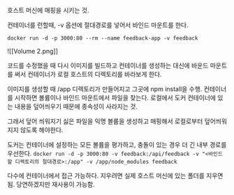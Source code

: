 호스트 머신에 매핑을 시키는 것. 

컨테이너를 런할때, -v 옵션에 절대경로를 넣어서 바인드 마운트를 한다. 

`docker run -d -p 3000:80 --rm --name feedback-app -v feedback`

![[Volume 2.png]]

코드를 수정했을 때 다시 이미지를 빌드하고 컨테이너를 생성하는 대신에 바운드 마운트를 써서 컨테이너가 로컬 호스트의 디렉토리를 바라보게 한다. 

이미지를 생성할 때 /app 디렉토리가 만들어지고 그곳에 npm install을 수행. 
컨테이너를 시작하면 볼륨이나 바인드 마운트에서 파일을 찾는다. 
로컬에서 도커 컨테이너에 있는 내용을 덮어씌우기 때문에 종속성이 사라지는 것.

그래서 덮어 씌워지기 싫은 파일을 익명 볼륨을 생성하고 매핑해서 로컬로부터 덮어씌워지지 않도록 해야한다. 

도커는 컨테이너에 설정하는 모든 볼륨을 평가하고, 충돌이 있는 경우 더 긴 내부 경로를 우선한다. 
`docker run -d -p 3000:80 -v feedback:/api/feedback -v "<바인드할 디렉토리의 절대경로>:/app" -v /app/node_modules feedback`


다수에 컨테이너에서 접근 가능하다. 
지우려면 실제 호스트 머신에 있는 폴더를 지우면 됨.
당연하겠지만 재사용이 가능함. 



